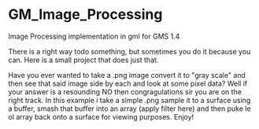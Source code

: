 # GM_Image_Processing
Image Processing implementation in gml for GMS 1.4

There is a right way todo something, but sometimes you do it because you can.  Here is a small project that does just that.

Have you ever wanted to take a .png image convert it to "gray scale" and then see that said image side by each and look at some pixel data?  Well if your answer is a resounding NO then congragulations sir you are on the right track.  In this example i take a simple .png sample it to a surface using a buffer, smash that buffer into an array (apply filter here) and then puke le ol array back onto a surface for viewing purposes.  Enjoy!
